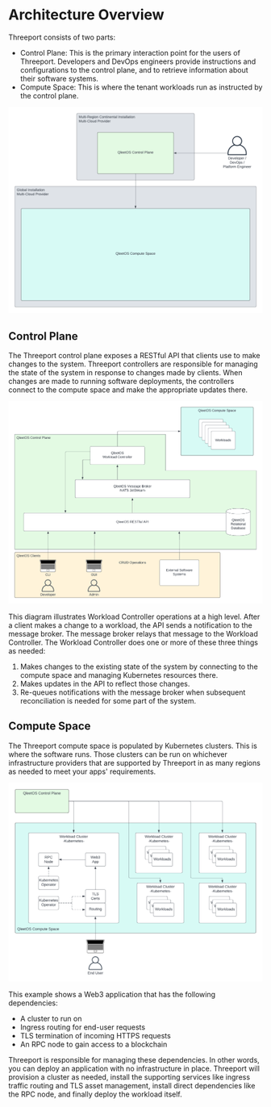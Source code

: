 # Architecture Overview

Threeport consists of two parts:

* Control Plane: This is the primary interaction point for the users of
  Threeport.  Developers and DevOps engineers provide instructions and
  configurations to the control plane, and to retrieve information about their
  software systems.
* Compute Space: This is where the tenant workloads run as instructed by the
  control plane.

![Threeport Architecture](../img/ThreeportArchitecture.png)

## Control Plane

The Threeport control plane exposes a RESTful API that clients use to make
changes to the system.  Threeport controllers are responsible for managing the
state of the system in response to changes made by clients.  When changes are
made to running software deployments, the controllers connect to the compute
space and make the appropriate updates there.

![Threeport Control Plane](../img/ThreeportControlPlaneArchitecture.png)

This diagram illustrates Workload Controller operations at a high level.  After
a client makes a change to a workload, the API sends a notification to the
message broker.  The message broker relays that message to the Workload
Controller.  The Workload Controller does one or more of these three things as
needed:

1. Makes changes to the existing state of the system by connecting to the
   compute space and managing Kubernetes resources there.
2. Makes updates in the API to reflect those changes.
3. Re-queues notifications with the message broker when subsequent
   reconciliation is needed for some part of the system.

## Compute Space

The Threeport compute space is populated by Kubernetes clusters.  This is where
the software runs.  Those clusters can be run on whichever infrastructure
providers that are supported by Threeport in as many regions as needed to meet
your apps' requirements.

![Threeport Compute Space](../img/ThreeportComputeSpaceArchitecture.png)

This example shows a Web3 application that has the following dependencies:

* A cluster to run on
* Ingress routing for end-user requests
* TLS termination of incoming HTTPS requests
* An RPC node to gain access to a blockchain

Threeport is responsible for managing these dependencies.  In other words, you
can deploy an application with no infrastructure in place.  Threeport will
provision a cluster as needed, install the supporting services like ingress
traffic routing and TLS asset management, install direct dependencies like the
RPC node, and finally deploy the workload itself.

